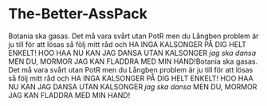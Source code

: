 # The-Better-AssPack
Botania ska gasas. Det må vara svårt utan PotR men du Långben problem är ju till för att lösas så följ mitt råd och HA INGA KALSONGER PÅ DIG HELT ENKELT! HOO HAA NU KAN JAG DANSA UTAN KALSONGER *jag ska dansa* MEN DU, MORMOR JAG KAN FLADDRA MED MIN HAND!Botania ska gasas. Det må vara svårt utan PotR men du Långben problem är ju till för att lösas så följ mitt råd och HA INGA KALSONGER PÅ DIG HELT ENKELT! HOO HAA NU KAN JAG DANSA UTAN KALSONGER *jag ska dansa* MEN DU, MORMOR JAG KAN FLADDRA MED MIN HAND! 
